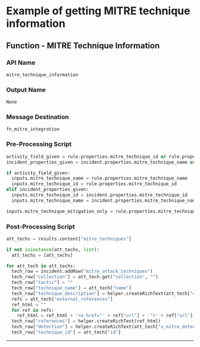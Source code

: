 <!--
    DO NOT MANUALLY EDIT THIS FILE
    THIS FILE IS AUTOMATICALLY GENERATED WITH resilient-circuits codegen
-->

# Example of getting MITRE technique information


## Function - MITRE Technique Information

### API Name
`mitre_technique_information`

### Output Name
`None`

### Message Destination
`fn_mitre_integration`

### Pre-Processing Script
```python
activity_field_given = rule.properties.mitre_technique_id or rule.properties.mitre_technique_name
incident_properties_given = incident.properties.mitre_technique_name or incident.properties.mitre_technique_id

if activity_field_given:
  inputs.mitre_technique_name = rule.properties.mitre_technique_name
  inputs.mitre_technique_id = rule.properties.mitre_technique_id
elif incident_properties_given:
  inputs.mitre_technique_id = incident.properties.mitre_technique_id
  inputs.mitre_technique_name = incident.properties.mitre_technique_name

inputs.mitre_technique_mitigation_only = rule.properties.mitre_technique_mitigation_only if rule.properties.mitre_technique_mitigation_only is not None else inputs.mitre_technique_mitigation_only
```

### Post-Processing Script
```python
att_techs = results.content["mitre_techniques"]

if not isinstance(att_techs, list):
  att_techs = [att_techs]

for att_tech in att_techs:
  tech_row = incident.addRow("mitre_attack_techniques")
  tech_row["collection"] = att_tech.get("collection", "")
  tech_row["tactic"] = ""
  tech_row["technique_name"] = att_tech["name"]
  tech_row["technique_description"] = helper.createRichText(att_tech["description"])
  refs = att_tech["external_references"]
  ref_html = ""
  for ref in refs:
    ref_html = ref_html + '<a href="' + ref["url"] + '">' + ref["url"] + '</a><br>'
  tech_row["references"] = helper.createRichText(ref_html)
  tech_row["detection"] = helper.createRichText(att_tech["x_mitre_detection"])
  tech_row["technique_id"] = att_tech["id"]
```

---

